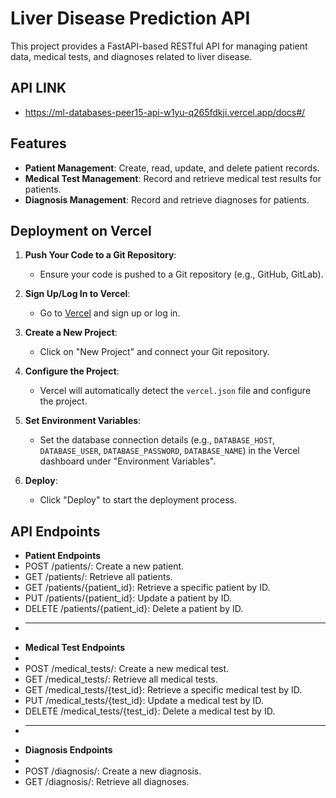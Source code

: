 # Liver Disease Prediction API

This project provides a FastAPI-based RESTful API for managing patient data, medical tests, and diagnoses related to liver disease.


## API LINK
- https://ml-databases-peer15-api-w1yu-q265fdkji.vercel.app/docs#/
  
## Features

- **Patient Management**: Create, read, update, and delete patient records.
- **Medical Test Management**: Record and retrieve medical test results for patients.
- **Diagnosis Management**: Record and retrieve diagnoses for patients.

## Deployment on Vercel

1. **Push Your Code to a Git Repository**:
   - Ensure your code is pushed to a Git repository (e.g., GitHub, GitLab).

2. **Sign Up/Log In to Vercel**:
   - Go to [Vercel](https://vercel.com) and sign up or log in.

3. **Create a New Project**:
   - Click on "New Project" and connect your Git repository.

4. **Configure the Project**:
   - Vercel will automatically detect the `vercel.json` file and configure the project.

5. **Set Environment Variables**:
   - Set the database connection details (e.g., `DATABASE_HOST`, `DATABASE_USER`, `DATABASE_PASSWORD`, `DATABASE_NAME`) in the Vercel dashboard under "Environment Variables".

6. **Deploy**:
   - Click "Deploy" to start the deployment process.

## API Endpoints

- **Patient Endpoints**
- POST /patients/: Create a new patient.
- GET /patients/: Retrieve all patients.
- GET /patients/{patient_id}: Retrieve a specific patient by ID.
- PUT /patients/{patient_id}: Update a patient by ID.
- DELETE /patients/{patient_id}: Delete a patient by ID.
- 
  ---
- **Medical Test Endpoints**
- 
- POST /medical_tests/: Create a new medical test.
- GET /medical_tests/: Retrieve all medical tests.
- GET /medical_tests/{test_id}: Retrieve a specific medical test by ID.
- PUT /medical_tests/{test_id}: Update a medical test by ID.
- DELETE /medical_tests/{test_id}: Delete a medical test by ID.
- 
  ---
- **Diagnosis Endpoints**
- 
- POST /diagnosis/: Create a new diagnosis.
- GET /diagnosis/: Retrieve all diagnoses.
